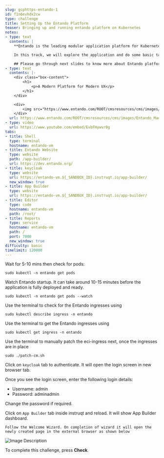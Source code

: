 ```yaml
---
slug: gcphttps-entando-1
id: f1n6evhdx2cw
type: challenge
title: Setting Up the Entando Platform
teaser: Bringing up and running entando platform on Kubernetes
notes:
- type: text
  contents: |
    **Entando is the leading modular application platform for Kubernetes.**

    In this track, we will explore the application and do some basic tasks.

    ## Please go through next slides to know more about Entando platform
- type: text
  contents: |-
    <div class="box-content">
        <h1>
            <p>A Modern Platform for Modern UX</p>
        </h1>
    </div>

    <div>
        <img src="https://www.entando.com/ROOT/cmsresources/cms/images/Entando_Maerketecture_d0.svg" alt="Entando_Maerketecture.svg">
    </div>
  url: https://www.entando.com/ROOT/cmsresources/cms/images/Entando_Maerketecture_d0.svg
- type: video
  url: https://www.youtube.com/embed/EvbFHywvr0g
tabs:
- title: Shell
  type: terminal
  hostname: entando-vm
- title: Entando Website
  type: website
  path: /app-builder/
  url: https://dev.entando.org/
- title: keycloak
  type: website
  url: https://entando-vm.${_SANDBOX_ID}.instruqt.io/app-builder/
  new_window: true
- title: App Builder
  type: website
  url: https://entando-vm.${_SANDBOX_ID}.instruqt.io/app-builder/
- title: Editor
  type: code
  hostname: entando-vm
  path: /root/
- title: Reports
  type: service
  hostname: entando-vm
  path: /
  port: 7800
  new_window: true
difficulty: basic
timelimit: 120000
---
```

<!-- Use the terminal to execute shell script:

```
sudo ./start.sh
``` -->
<!--
``
For Every pass phrase use same password : entando
`` -->

Wait for 5-10 mins then check for pods:
```
sudo kubectl -n entando get pods
```

Watch Entando startup. It can take around 10-15 minutes before the application is fully deployed and ready.
```
sudo kubectl -n entando get pods --watch
```

Use the terminal to check for the Entando ingresses using
```
sudo kubectl describe ingress -n entando
```

Use the terminal to get the Entando ingresses using
```
sudo kubectl get ingress -n entando
```

Use the terminal to manually patch the eci-ingress next, once the ingresses are in place
```
sudo ./patch-cm.sh
```

Click on `keycloak` tab to authenticate. It will open the login screen in new browser tab.

Once you see the login screen, enter the following login details:
- Username: admin
- Password: adminadmin


Change the password if required.

Click on `App Builder` tab inside instruqt and reload. It will show App Builder dashboard.

``Follow the Welcome Wizard. On completion of wizard it will open the newly created page in the external browser as shown below``

![Image Description](../assets/hello_world_page.png)

To complete this challenge, press **Check**.